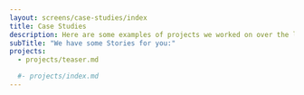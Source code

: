 ```yaml
---
layout: screens/case-studies/index
title: Case Studies
description: Here are some examples of projects we worked on over the last few months. This will help you understand our work principles, and how we can change your futures.
subTitle: "We have some Stories for you:"
projects:
  - projects/teaser.md

  #- projects/index.md
---
```

